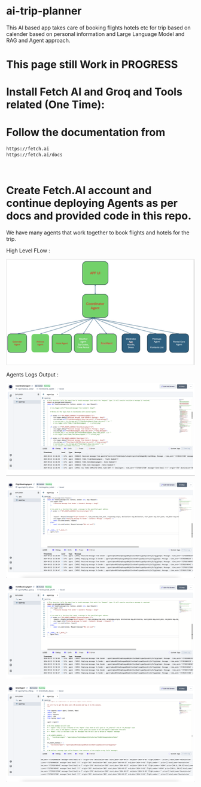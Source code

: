 # ai-trip-planner
This AI based app takes care of booking flights hotels etc for trip based on calender  based on personal information and Large Language Model and RAG and Agent approach. 

# This page still Work in PROGRESS



# Install Fetch AI and Groq and Tools related (One Time):

# Follow the documentation from 

```
https://fetch.ai
https://fetch.ai/docs

 
```

# Create Fetch.AI account and continue deploying Agents as per docs and provided code in this repo.

We have many agents that work together to book flights and hotels for the trip.

High Level FLow :

![alt text](images/Architecture.png)


Agents Logs Output : 

![alt text](images/CoordinatorAgent.png)


![alt text](images/FlightBookingAgent.png)


![alt text](images/HotelBookingAgent.png)


![alt text](images/EmailAgent.png)


